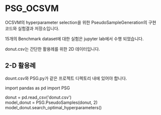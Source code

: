 # PSG_OCSVM

OCSVM의 hyperparameter selection을 위한 PseudoSampleGeneration의 구현 코드와 실험결과 저장소입니다.

15개의 Benchmark dataset에 대한 실험은 jupyter lab에서 수행 되었습니다.

donut.csv는 간단한 활용례를 위한 2D 데이터입니다.
## 2-D 활용례

dount.csv와 PSG.py가 같은 프로젝트 디렉토리 내에 있어야 합니다.

import pandas as pd
import PSG

donut = pd.read_csv('donut.csv')  
model_donut = PSG.PseudoSamples(donut, 2)  
model_donut.search_optimal_hyperparameters()

